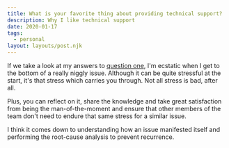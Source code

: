 ```yaml
---
title: What is your favorite thing about providing technical support?
description: Why I like technical support
date: 2020-01-17
tags:
  - personal
layout: layouts/post.njk
---
```

If we take a look at my answers to [question one](/posts/q01), I'm ecstatic when I get to the bottom of a really niggly issue. Although it can be quite stressful at the start, it's that stress which carries you through. Not all stress is bad, after all.

Plus, you can reflect on it, share the knowledge and take great satisfaction from being the man-of-the-moment and ensure that other members of the team don't need to endure that same stress for a similar issue.

I think it comes down to understanding how an issue manifested itself and performing the root-cause analysis to prevent recurrence.